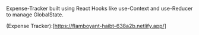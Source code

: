 Expense-Tracker built using React Hooks like use-Context and use-Reducer to manage GlobalState.

(Expense Tracker):[https://flamboyant-haibt-638a2b.netlify.app/]

